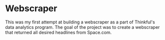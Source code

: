 # Webscraper
This was my first attempt at building a webscraper as a part of Thinkful's data analytics program. The goal of the project was to create a webscraper that returned all desired headlines from Space.com.
